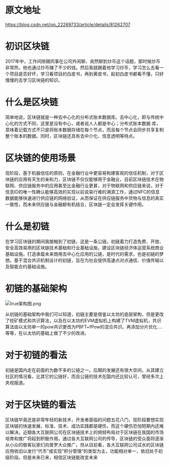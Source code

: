 # 原文地址
https://blog.csdn.net/qq_22269733/article/details/81262707


# 初识区块链
2017年中，工作间隙跟同事在公司外闲聊，突然聊到炒币这个话题，那时候炒币非常热，他也通过炒币赚了不少的钱。然后我就跟着他学习炒币，学习怎么去看一个项目是否好坏，学习看项目的白皮书，再到黄皮书，起初白皮书都看不懂，只好慢慢的去学习区块链的知识。



# 什么是区块链
简单地说，区块链就是一种去中心化的分布式账本数据库。去中心化，即与传统中心化的方式不同，这里是没有中心，或者说人人都是中心；分布式账本数据 库，意味着记载方式不只是将账本数据存储在每个节点，而且每个节点会同步共享复制整个账本的数据。同时，区块链还具有去中介化、信息透明等特点。

# 区块链的使用场景
现阶段，基于机器信任的原则，在金融行业中更容易构建客观的信任机制，对于区块链的应用有天生的亲和力，区块链不仅仅能够用于金融业，目前区块链技术在物联网、供应链服务中的应用甚至比金融行业更甚，对于物联网和供应链来说，对于信息ID的唯一性确认能够高效的实现以前说易行难的溯源工作，通过NFC的信息数据能够快速进行供应链的网络验证，从而保证在供应链服务中货物与信息的真实一致性，而未来供应链与金融额有机结合，区块链一定会发挥关键作用。

# 什么是初链
在学习区块链的期间我接触到了初链，这是一条公链。初链着力打造免费、开放、安全高效易用的区块链技术基础和行业基础设施，建设区块链经济体运营系统商业基础设施。打造承载未来商用去中心化应用的公链，是时代的需求，也是初链的梦想。基于混合共识机制设计的初链，旨在为社会提供高速点对点通信、价值传输以及智能合约基础设施。

# 初链的基础架构
![true架构图.png](https://upload-images.jianshu.io/upload_images/4207935-bd47327e2861c755.png?imageMogr2/auto-orient/strip%7CimageView2/2/w/1240)

从初链的基础架构中我们可以知道，初链主要是借鉴以太坊的底层架构，但是更改了挖矿模式和共识算法，以及在以太坊的EVM虚拟机上构建了TVM虚拟机，共识算法由以太坊单一的pow共识更改为PBFT+fPow的混合共识。再添加分片优化....等等，在以太坊的基础上做了不少的改进。

# 对于初链的看法

初链是国内走在前面的为数不多的公链之一。后期的发展还有很大空间，从其建立社区的情况看，比其它的公链好，而且公链的技术在国内还比较认可，曾经多次上央视报道。


# 对于区块链的看法

区块链毕竟还是非常年轻的新技术，开发者面临的问题五花八门，现阶段要想实现区块链的快速发展，标准、技术、成功实践都是硬伤，而这个硬伤恐怕短期内还难以解决。近期各大互联网公司在区块链技术上的频频布局对于区块链在我国的市场培育和推广将起到积极作用。通过各大互联网公司的传导，区块链的受众面将逐渐从小众的极客玩家们向普罗大众推广。但从目前看，各大互联网公司试水的区块链应用依旧以发行“代币”或实现“积分管理”的类型为主，功能相对单一，依旧处于初级阶段。但是未来已来，相信区块链能改变未来

